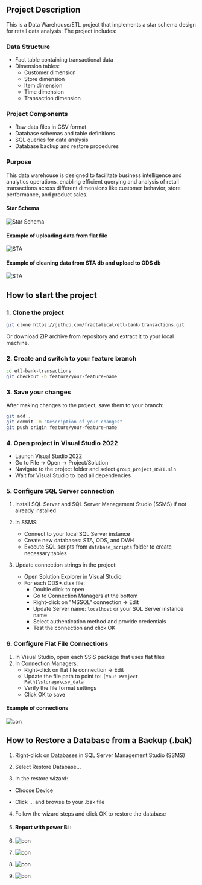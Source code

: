 ## Project Description

This is a Data Warehouse/ETL project that implements a star schema design for retail data analysis. The project includes:

### Data Structure
- Fact table containing transactional data
- Dimension tables:
  - Customer dimension
  - Store dimension
  - Item dimension
  - Time dimension
  - Transaction dimension

### Project Components
- Raw data files in CSV format
- Database schemas and table definitions
- SQL queries for data analysis
- Database backup and restore procedures

### Purpose
This data warehouse is designed to facilitate business intelligence and analytics operations, enabling efficient querying and analysis of retail transactions across different dimensions like customer behavior, store performance, and product sales.

#### Star Schema

![Star Schema](./schemas/star_schema.png)

#### Example of uploading data from flat file

![STA](./storage/images/sta_customer_dim.png)

#### Example of cleaning data from STA db and upload to ODS db

![STA](./storage/images/ods_customer_dim.png)


## How to start the project

### 1. Clone the project
```bash
git clone https://github.com/fractalical/etl-bank-transactions.git
```
Or download ZIP archive from repository and extract it to your local machine.

### 2. Create and switch to your feature branch
```bash
cd etl-bank-transactions
git checkout -b feature/your-feature-name
```

### 3. Save your changes
After making changes to the project, save them to your branch:
```bash
git add .
git commit -m "Description of your changes"
git push origin feature/your-feature-name
```

### 4. Open project in Visual Studio 2022
- Launch Visual Studio 2022
- Go to File -> Open -> Project/Solution
- Navigate to the project folder and select `group_project_DSTI.sln`
- Wait for Visual Studio to load all dependencies

### 5. Configure SQL Server connection
1. Install SQL Server and SQL Server Management Studio (SSMS) if not already installed
2. In SSMS:
   - Connect to your local SQL Server instance
   - Create new databases: STA, ODS, and DWH
   - Execute SQL scripts from `database_scripts` folder to create necessary tables

3. Update connection strings in the project:
   - Open Solution Explorer in Visual Studio
   - For each ODS*.dtsx file:
     - Double click to open
     - Go to Connection Managers at the bottom
     - Right-click on "MSSQL" connection -> Edit
     - Update Server name: `localhost` or your SQL Server instance name
     - Select authentication method and provide credentials
     - Test the connection and click OK

### 6. Configure Flat File Connections
1. In Visual Studio, open each SSIS package that uses flat files
2. In Connection Managers:
   - Right-click on flat file connection -> Edit
   - Update the file path to point to: `[Your Project Path]\storage\csv_data`
   - Verify the file format settings
   - Click OK to save


#### Example of connections

![con](./storage/images/connections.png)

## How to Restore a Database from a Backup (.bak)
1. Right-click on Databases in SQL Server Management Studio (SSMS)

2. Select Restore Database...

3. In the restore wizard:

- Choose Device

- Click ... and browse to your .bak file

4. Follow the wizard steps and click OK to restore the database

5. #### Report with power Bi :
6. ![con](./storage/images/Power_BI_sales.png)
8. ![con](./storage/images/Power_Bi_Top_customers.png)
9. ![con](./storage/images/power_bi_TOP5_product.png)
10. ![con](./storage/images/Power_bi_bank-payments.png)
